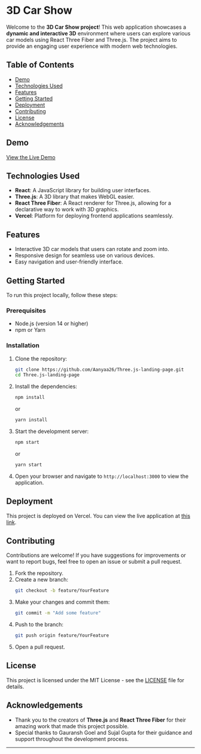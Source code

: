 # 3D Car Show

Welcome to the **3D Car Show project**! This web application showcases a **dynamic and interactive 3D** environment where users can explore various car models using React Three Fiber and Three.js. The project aims to provide an engaging user experience with modern web technologies.

## Table of Contents

- [Demo](#demo)
- [Technologies Used](#technologies-used)
- [Features](#features)  
- [Getting Started](#getting-started)
- [Deployment](#deployment)
- [Contributing](#contributing)
- [License](#license)
- [Acknowledgements](#acknowledgements)

## Demo

[View the Live Demo](https://three-js-landing-page-eight.vercel.app/)

## Technologies Used

- **React**: A JavaScript library for building user interfaces.
- **Three.js**: A 3D library that makes WebGL easier.
- **React Three Fiber**: A React renderer for Three.js, allowing for a declarative way to work with 3D graphics.
- **Vercel**: Platform for deploying frontend applications seamlessly.

## Features

- Interactive 3D car models that users can rotate and zoom into.
- Responsive design for seamless use on various devices.
- Easy navigation and user-friendly interface.

## Getting Started

To run this project locally, follow these steps:

### Prerequisites

- Node.js (version 14 or higher)
- npm or Yarn

### Installation

1. Clone the repository:
   ```bash
   git clone https://github.com/Aanyaa26/Three.js-landing-page.git
   cd Three.js-landing-page
   ```

2. Install the dependencies:
   ```bash
   npm install
   ```
   or
   ```bash
   yarn install
   ```

3. Start the development server:
   ```bash
   npm start
   ```
   or
   ```bash
   yarn start
   ```

4. Open your browser and navigate to `http://localhost:3000` to view the application.

## Deployment

This project is deployed on Vercel. You can view the live application at [this link](<your-vercel-deployment-url>).

## Contributing

Contributions are welcome! If you have suggestions for improvements or want to report bugs, feel free to open an issue or submit a pull request.

1. Fork the repository.
2. Create a new branch:
   ```bash
   git checkout -b feature/YourFeature
   ```
3. Make your changes and commit them:
   ```bash
   git commit -m "Add some feature"
   ```
4. Push to the branch:
   ```bash
   git push origin feature/YourFeature
   ```
5. Open a pull request.

## License

This project is licensed under the MIT License - see the [LICENSE](LICENSE) file for details.

## Acknowledgements

- Thank you to the creators of **Three.js** and **React Three Fiber** for their amazing work that made this project possible.
- Special thanks to Gauransh Goel and Sujal Gupta for their guidance and support throughout the development process.

---
